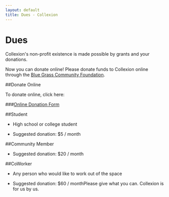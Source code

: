 ```yaml
---
layout: default
title: Dues - Collexion
---
```


# Dues

Collexion's non-profit existence is made possible by grants and your donations.

Now you can donate online! Please donate funds to Collexion online through the 
[Blue Grass Community Foundation](https://bgcf.guidestargiving.org/donatenow).



##Donate Online


To donate online, click here:

###[Online Donation Form](https://bgcf.guidestargiving.org/donatenow)




##Student


* High school or college student

* Suggested donation: $5 / month

##Community Member


* Suggested donation: $20 / month

##CoWorker


* Any person who would like to work out of the space

* Suggested donation: $60 / monthPlease give what you can. Collexion is for us by us.